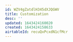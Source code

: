 ```yaml
---
id: WZV4gZatdlH345dXJQGWV
title: Customization
desc: ''
updated: 1643424160020
created: 1643424158633
airtableId: recuQxPcxdN1cfMcr
---
```


